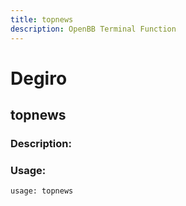 ```yaml
---
title: topnews
description: OpenBB Terminal Function
---
```


# Degiro

## topnews

### Description: 



### Usage: 
```python
usage: topnews
```




